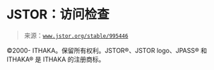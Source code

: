 <!--yml

category: 未分类

date: 2024-05-27 14:45:17

-->

# JSTOR：访问检查

> 来源：[`www.jstor.org/stable/995446`](https://www.jstor.org/stable/995446)

©2000- ITHAKA。保留所有权利。JSTOR®、JSTOR logo、JPASS® 和 ITHAKA® 是 ITHAKA 的注册商标。
